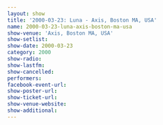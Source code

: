 ```yaml
---
layout: show
title: '2000-03-23: Luna - Axis, Boston MA, USA'
name: 2000-03-23-luna-axis-boston-ma-usa
show-venue: 'Axis, Boston MA, USA'
show-setlist: 
show-date: 2000-03-23
category: 2000
show-radio: 
show-lastfm: 
show-cancelled: 
performers: 
facebook-event-url: 
show-poster-url: 
show-ticket-url: 
show-venue-website: 
show-additional: 
---
```



